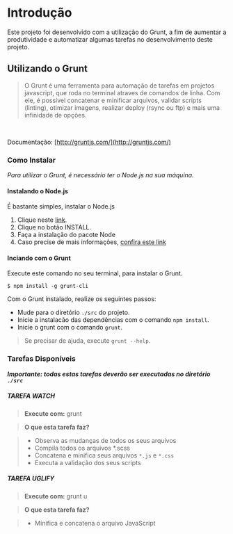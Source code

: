 # Introdução

Este projeto foi desenvolvido com a utilização do Grunt, a fim de aumentar a produtividade e automatizar algumas tarefas no desenvolvimento deste projeto.


## Utilizando o Grunt

> O Grunt é uma ferramenta para automação de tarefas em projetos javascript, que roda no terminal atraves de comandos de linha. Com ele, é possível concatenar e minificar arquivos, validar scripts (linting), otimizar imagens, realizar deploy (rsync ou ftp) e mais uma infinidade de opções.

<br>

Documentação: [http://gruntjs.com/](http://gruntjs.com/)

### Como Instalar

*Para utilizar o Grunt, é necessário ter o Node.js na sua máquina.*


#### Instalando o Node.js

É bastante simples, instalar o Node.js

1. Clique neste [link](http://nodejs.org/).
2. Clique no botão INSTALL.
3. Faça a instalação do pacote Node
4. Caso precise de mais informações, [confira este link](https://github.com/joyent/node/wiki/Installing-Node.js-via-package-manager)


#### Inciando com o Grunt

Execute este comando no seu terminal, para instalar o Grunt.

`$ npm install -g grunt-cli`


Com o Grunt instalado, realize os seguintes passos:

* Mude para o diretório `./src` do projeto.
* Inicie a instalacão das dependências com o comando `npm install`.
* Inicie o grunt com o comando `grunt`.

> Se precisar de ajuda, execute `grunt --help`.

### Tarefas Disponíveis

***Importante: todas estas tarefas deverão ser executadas no diretório `./src`***

##### TAREFA WATCH

>**Execute com:** grunt

>**O que esta tarefa faz?**

>- Observa as mudanças de todos os seus arquivos
>- Compila todos os arquivos *.scss
>- Concatena e minifica seus arquivos `*.js` e `*.css`
>- Executa a validação dos seus scripts


##### TAREFA UGLIFY

>**Execute com:** grunt u

>**O que esta tarefa faz?**

>- Minifica e concatena o arquivo JavaScript